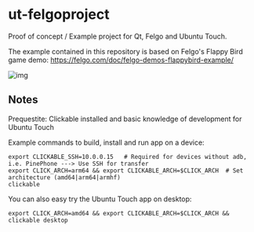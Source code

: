# ut-felgoproject
Proof of concept / Example project for Qt, Felgo and Ubuntu Touch.

The example contained in this repository is based on Felgo's Flappy Bird game demo: <https://felgo.com/doc/felgo-demos-flappybird-example/>

![img](https://felgo.com/doc/images/flappy-ready.png)


## Notes
Prequestite: Clickable installed and basic knowledge of development for Ubuntu Touch

Example commands to build, install and run app on a device:
```
export CLICKABLE_SSH=10.0.0.15   # Required for devices without adb, i.e. PinePhone ---> Use SSH for transfer
export CLICK_ARCH=arm64 && export CLICKABLE_ARCH=$CLICK_ARCH  # Set architecture (amd64|arm64|armhf)
clickable
```

You can also easy try the Ubuntu Touch app on desktop:
```
export CLICK_ARCH=amd64 && export CLICKABLE_ARCH=$CLICK_ARCH && clickable desktop
```
